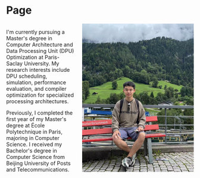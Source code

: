 # Page

<div style="display: flex; align-items: flex-start; gap: 20px;">
<div style="flex: 1;">

I'm currently pursuing a Master's degree in Computer Architecture and Data Processing Unit (DPU) Optimization at Paris-Saclay University. My research interests include DPU scheduling, simulation, performance evaluation, and compiler optimization for specialized processing architectures.

Previously, I completed the first year of my Master's degree at École Polytechnique in Paris, majoring in Computer Science. I received my Bachelor's degree in Computer Science from Beijing University of Posts and Telecommunications.

</div>
<div style="flex: 0 0 300px;">

<img src="image.png" alt="Professor Photo" style="width: 100%; max-width: 300px;">

</div>
</div>